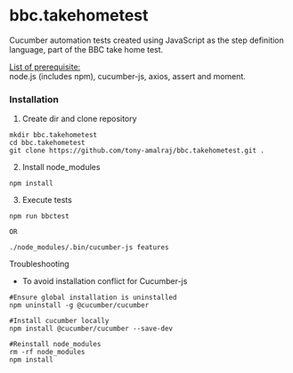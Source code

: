 # bbc.takehometest
Cucumber automation tests created using JavaScript as the step definition language, part of the BBC take home test.

<u>List of prerequisite:</u> <br> 
node.js (includes npm), cucumber-js, axios, assert and moment. 

### Installation

1. Create dir and clone repository
```
mkdir bbc.takehometest
cd bbc.takehometest
git clone https://github.com/tony-amalraj/bbc.takehometest.git .
```

2. Install node_modules
```
npm install
```

3. Execute tests

```
npm run bbctest

OR

./node_modules/.bin/cucumber-js features
```


Troubleshooting 
* To avoid installation conflict for Cucumber-js 
```
#Ensure global installation is uninstalled 
npm uninstall -g @cucumber/cucumber

#Install cucumber locally
npm install @cucumber/cucumber --save-dev

#Reinstall node_modules
rm -rf node_modules
npm install
```